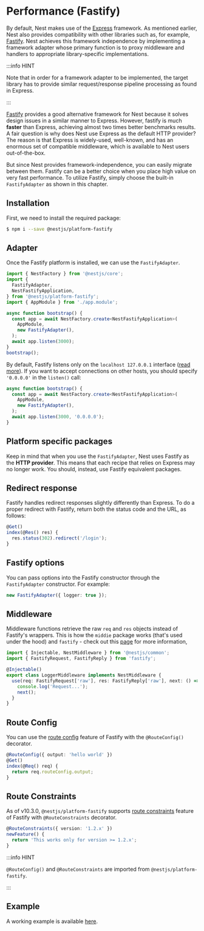 # Performance (Fastify)

By default, Nest makes use of the [Express](https://expressjs.com/) framework. As mentioned earlier, Nest also provides compatibility with other libraries such as, for example, [Fastify](https://github.com/fastify/fastify). Nest achieves this framework independence by implementing a framework adapter whose primary function is to proxy middleware and handlers to appropriate library-specific implementations.

:::info HINT

Note that in order for a framework adapter to be implemented, the target library has to provide similar request/response pipeline processing as found in Express.

:::

[Fastify](https://github.com/fastify/fastify) provides a good alternative framework for Nest because it solves design issues in a similar manner to Express. However, fastify is much **faster** than Express, achieving almost two times better benchmarks results. A fair question is why does Nest use Express as the default HTTP provider? The reason is that Express is widely-used, well-known, and has an enormous set of compatible middleware, which is available to Nest users out-of-the-box.

But since Nest provides framework-independence, you can easily migrate between them. Fastify can be a better choice when you place high value on very fast performance. To utilize Fastify, simply choose the built-in `FastifyAdapter` as shown in this chapter.

## Installation

First, we need to install the required package:

```bash
$ npm i --save @nestjs/platform-fastify
```

## Adapter

Once the Fastify platform is installed, we can use the `FastifyAdapter`.

```ts title="main.ts"
import { NestFactory } from '@nestjs/core';
import {
  FastifyAdapter,
  NestFastifyApplication,
} from '@nestjs/platform-fastify';
import { AppModule } from './app.module';

async function bootstrap() {
  const app = await NestFactory.create<NestFastifyApplication>(
    AppModule,
    new FastifyAdapter(),
  );
  await app.listen(3000);
}
bootstrap();
```

By default, Fastify listens only on the `localhost 127.0.0.1` interface ([read more](https://www.fastify.io/docs/latest/Guides/Getting-Started/#your-first-server)). If you want to accept connections on other hosts, you should specify `'0.0.0.0'` in the `listen()` call:

```ts
async function bootstrap() {
  const app = await NestFactory.create<NestFastifyApplication>(
    AppModule,
    new FastifyAdapter(),
  );
  await app.listen(3000, '0.0.0.0');
}
```

## Platform specific packages

Keep in mind that when you use the `FastifyAdapter`, Nest uses Fastify as the **HTTP provider**. This means that each recipe that relies on Express may no longer work. You should, instead, use Fastify equivalent packages.

## Redirect response

Fastify handles redirect responses slightly differently than Express. To do a proper redirect with Fastify, return both the status code and the URL, as follows:

```ts
@Get()
index(@Res() res) {
  res.status(302).redirect('/login');
}
```

## Fastify options

You can pass options into the Fastify constructor through the `FastifyAdapter` constructor. For example:

```ts
new FastifyAdapter({ logger: true });
```

## Middleware

Middleware functions retrieve the raw `req` and `res` objects instead of Fastify's wrappers. This is how the `middie` package works (that's used under the hood) and `fastify` - check out this [page](https://www.fastify.io/docs/latest/Reference/Middleware/) for more information,

```ts title="logger.middleware.ts"
import { Injectable, NestMiddleware } from '@nestjs/common';
import { FastifyRequest, FastifyReply } from 'fastify';

@Injectable()
export class LoggerMiddleware implements NestMiddleware {
  use(req: FastifyRequest['raw'], res: FastifyReply['raw'], next: () => void) {
    console.log('Request...');
    next();
  }
}
```

## Route Config

You can use the [route config](https://fastify.dev/docs/latest/Reference/Routes/#config) feature of Fastify with the `@RouteConfig()` decorator.

```ts
@RouteConfig({ output: 'hello world' })
@Get()
index(@Req() req) {
  return req.routeConfig.output;
}
```

## Route Constraints

As of v10.3.0, `@nestjs/platform-fastify` supports [route constraints](https://fastify.dev/docs/latest/Reference/Routes/#constraints) feature of Fastify with `@RouteConstraints` decorator.

```ts
@RouteConstraints({ version: '1.2.x' })
newFeature() {
  return 'This works only for version >= 1.2.x';
}
```

:::info HINT

`@RouteConfig()` and `@RouteConstraints` are imported from `@nestjs/platform-fastify`.

:::

## Example

A working example is available [here](https://github.com/nestjs/nest/tree/master/sample/10-fastify).
